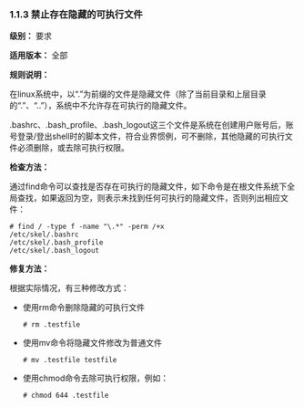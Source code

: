 ### 1.1.3 禁止存在隐藏的可执行文件

**级别：** 要求

**适用版本：** 全部

**规则说明：** 

在linux系统中，以“.”为前缀的文件是隐藏文件（除了当前目录和上层目录的“.”、“..”），系统中不允许存在可执行的隐藏文件。

.bashrc、.bash_profile、.bash_logout这三个文件是系统在创建用户账号后，账号登录/登出shell时的脚本文件，符合业界惯例，可不删除，其他隐藏的可执行文件必须删除，或去除可执行权限。

**检查方法：**

通过find命令可以查找是否存在可执行的隐藏文件，如下命令是在根文件系统下全局查找，如果返回为空，则表示未找到任何可执行的隐藏文件，否则列出相应文件：

```
# find / -type f -name "\.*" -perm /+x
/etc/skel/.bashrc
/etc/skel/.bash_profile
/etc/skel/.bash_logout
```

**修复方法：**

根据实际情况，有三种修改方式：

- 使用rm命令删除隐藏的可执行文件

  ```
  # rm .testfile
  ```

- 使用mv命令将隐藏文件修改为普通文件

  ```
  # mv .testfile testfile
  ```

- 使用chmod命令去除可执行权限，例如：

  ```
  # chmod 644 .testfile
  ```